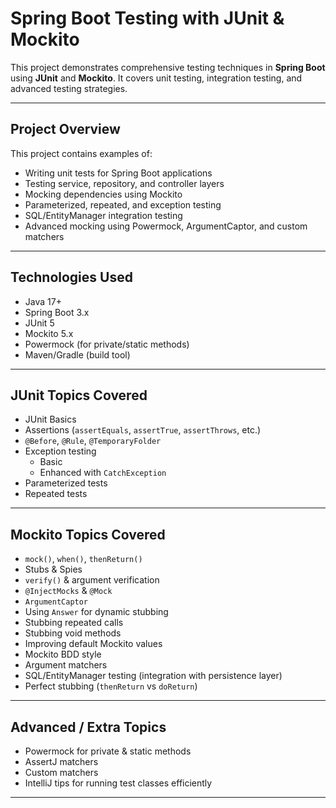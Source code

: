 # Spring Boot Testing with JUnit & Mockito

This project demonstrates comprehensive testing techniques in **Spring Boot** using **JUnit** and **Mockito**. It covers unit testing, integration testing, and advanced testing strategies.

---

## Project Overview
This project contains examples of:
- Writing unit tests for Spring Boot applications
- Testing service, repository, and controller layers
- Mocking dependencies using Mockito
- Parameterized, repeated, and exception testing
- SQL/EntityManager integration testing
- Advanced mocking using Powermock, ArgumentCaptor, and custom matchers

---

## Technologies Used
- Java 17+
- Spring Boot 3.x
- JUnit 5
- Mockito 5.x
- Powermock (for private/static methods)
- Maven/Gradle (build tool)

---

## JUnit Topics Covered
- JUnit Basics
- Assertions (`assertEquals`, `assertTrue`, `assertThrows`, etc.)
- `@Before`, `@Rule`, `@TemporaryFolder`
- Exception testing
  - Basic
  - Enhanced with `CatchException`
- Parameterized tests
- Repeated tests

---

## Mockito Topics Covered
- `mock()`, `when()`, `thenReturn()`
- Stubs & Spies
- `verify()` & argument verification
- `@InjectMocks` & `@Mock`
- `ArgumentCaptor`
- Using `Answer` for dynamic stubbing
- Stubbing repeated calls
- Stubbing void methods
- Improving default Mockito values
- Mockito BDD style
- Argument matchers
- SQL/EntityManager testing (integration with persistence layer)
- Perfect stubbing (`thenReturn` vs `doReturn`)

---

## Advanced / Extra Topics
- Powermock for private & static methods
- AssertJ matchers
- Custom matchers
- IntelliJ tips for running test classes efficiently

---

